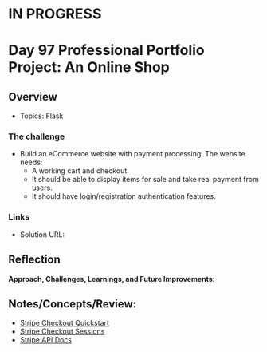 # IN PROGRESS
# Day 97 Professional Portfolio Project: An Online Shop

## Overview
- Topics:  Flask

### The challenge

- Build an eCommerce website with payment processing. The website needs:
  - A working cart and checkout.
  - It should be able to display items for sale and take real payment from users.
  - It should have login/registration authentication features.
 
### Links

- Solution URL: [](https://github.com/Mikerniker/100_Days_of_Python/tree/main/Day97)

## Reflection
**Approach, Challenges, Learnings, and Future Improvements:**

## Notes/Concepts/Review: 


- [Stripe Checkout Quickstart](https://docs.stripe.com/checkout/quickstart)
- [Stripe Checkout Sessions](https://docs.stripe.com/api/checkout/sessions)
- [Stripe API Docs](https://docs.stripe.com/api)
